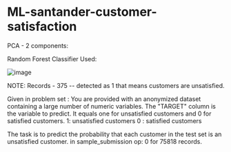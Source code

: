 # ML-santander-customer-satisfaction


PCA - 2 components:

Random Forest Classifier Used:

![image](https://user-images.githubusercontent.com/68188457/119265515-af304780-bc04-11eb-84df-1f771b0283e7.png)

NOTE:
Records - 375 -- detected as 1 that means customers are unsatisfied.


Given in problem set :
You are provided with an anonymized dataset containing a large number of numeric variables. The "TARGET" column is the variable to predict. It equals one for unsatisfied customers and 0 for satisfied customers.
1: unsatisfied customers
0 : satisfied customers
    
The task is to predict the probability that each customer in the test set is an unsatisfied customer.
in sample_submission op: 0 for 75818 records.
